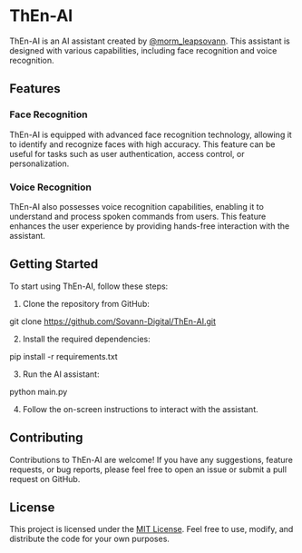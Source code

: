 # ThEn-AI

ThEn-AI is an AI assistant created by [@morm_leapsovann](https://github.com/morm_leapsovann). This assistant is designed with various capabilities, including face recognition and voice recognition.

## Features

### Face Recognition
ThEn-AI is equipped with advanced face recognition technology, allowing it to identify and recognize faces with high accuracy. This feature can be useful for tasks such as user authentication, access control, or personalization.

### Voice Recognition
ThEn-AI also possesses voice recognition capabilities, enabling it to understand and process spoken commands from users. This feature enhances the user experience by providing hands-free interaction with the assistant.

## Getting Started

To start using ThEn-AI, follow these steps:

1. Clone the repository from GitHub:

git clone https://github.com/Sovann-Digital/ThEn-AI.git


2. Install the required dependencies:

pip install -r requirements.txt


3. Run the AI assistant:

python main.py


4. Follow the on-screen instructions to interact with the assistant.

## Contributing

Contributions to ThEn-AI are welcome! If you have any suggestions, feature requests, or bug reports, please feel free to open an issue or submit a pull request on GitHub.

## License

This project is licensed under the [MIT License](LICENSE). Feel free to use, modify, and distribute the code for your own purposes.
